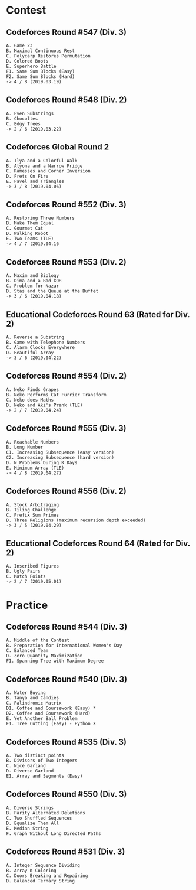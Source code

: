 # Contest
## Codeforces Round #547 (Div. 3)
	A. Game 23
	B. Maximal Continuous Rest
	C. Polycarp Restores Permutation
	D. Colored Boots
	E. Superhero Battle
	F1. Same Sum Blocks (Easy)
	F2. Same Sum Blocks (Hard)
	-> 4 / 8 (2019.03.19)

## Codeforces Round #548 (Div. 2)
	A. Even Substrings
	B. Chocoltes
	C. Edgy Trees
	-> 2 / 6 (2019.03.22)
	
## Codeforces Global Round 2
	A. Ilya and a Colorful Walk
	B. Alyona and a Narrow Fridge
	C. Ramesses and Corner Inversion
	D. Frets On Fire
	E. Pavel and Triangles
	-> 3 / 8 (2019.04.06)

## Codeforces Round #552 (Div. 3)
	A. Restoring Three Numbers
	B. Make Them Equal
	C. Gourmet Cat
	D. Walking Robot
	E. Two Teams (TLE)
	-> 4 / 7 (2019.04.16
	
## Codeforces Round #553 (Div. 2)
	A. Maxim and Biology
	B. Dima and a Bad XOR
	C. Problem for Nazar
	D. Stas and the Queue at the Buffet
	-> 3 / 6 (2019.04.18)
	
## Educational Codeforces Round 63 (Rated for Div. 2)
	A. Reverse a Substring
	B. Game with Telephone Numbers
	C. Alarm Clocks Everywhere
	D. Beautiful Array
	-> 3 / 6 (2019.04.22)

## Codeforces Round #554 (Div. 2)
	A. Neko Finds Grapes
	B. Neko Performs Cat Furrier Transform
	C. Neko does Maths
	D. Neko and Aki's Prank (TLE)
	-> 2 / 7 (2019.04.24)

## Codeforces Round #555 (Div. 3)
	A. Reachable Numbers
	B. Long Number
	C1. Increasing Subsequence (easy version)
	C2. Increasing Subsequence (hard version)
	D. N Problems During K Days
	E. Minimum Array (TLE)
	-> 4 / 8 (2019.04.27)

## Codeforces Round #556 (Div. 2)
	A. Stock Arbitraging
	B. Tiling Challenge
	C. Prefix Sum Primes
	D. Three Religions (maximum recursion depth exceeded)
	-> 3 / 5 (2019.04.29)

## Educational Codeforces Round 64 (Rated for Div. 2)
	A. Inscribed Figures
	B. Ugly Pairs
	C. Match Points
	-> 2 / 7 (2019.05.01)
	
# Practice
## Codeforces Round #544 (Div. 3)
	A. Middle of the Contest
	B. Preparation for International Women's Day
	C. Balanced Team
	D. Zero Quantity Maximization
	F1. Spanning Tree with Maximum Degree
	
## Codeforces Round #540 (Div. 3)
	A. Water Buying
	B. Tanya and Candies
	C. Palindromic Matrix
	D1. Coffee and Coursework (Easy) *
	D2. Coffee and Coursework (Hard)
	E. Yet Another Ball Problem
	F1. Tree Cutting (Easy) - Python X
	
## Codeforces Round #535 (Div. 3)
	A. Two distinct points
	B. Divisors of Two Integers
	C. Nice Garland
	D. Diverse Garland
	E1. Array and Segments (Easy)
	
## Codeforces Round #550 (Div. 3)
	A. Diverse Strings
	B. Parity Alternated Deletions
	C. Two Shuffled Sequences
	D. Equalize Them All
	E. Median String
	F. Graph Without Long Directed Paths

## Codeforces Round #531 (Div. 3)
	A. Integer Sequence Dividing
	B. Array K-Coloring
	C. Doors Breaking and Repairing
	D. Balanced Ternary String